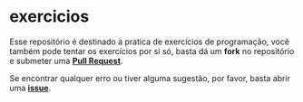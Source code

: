 # exercicios

Esse repositório é destinado à pratica de exercícios de programação, você também pode tentar os exercícios por si só, basta dá um **fork** no repositório e submeter uma [**Pull Request**](https://github.com/leandro-pereira/exercicios/pulls). 

Se encontrar qualquer erro ou tiver alguma sugestão, por favor, basta abrir uma [**issue**](https://github.com/leandro-pereira/exercicios/issues). 